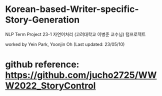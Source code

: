 # Korean-based-Writer-specific-Story-Generation

NLP Term Project
23-1 자연어처리 (고려대학교 이병준 교수님) 텀프로젝트

worked by Yein Park, Yoonjin Oh (Last updated: 23/05/10)

# github reference: https://github.com/jucho2725/WWW2022_StoryControl
